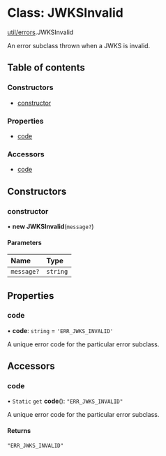 # Class: JWKSInvalid

[util/errors](../modules/util_errors.md).JWKSInvalid

An error subclass thrown when a JWKS is invalid.

## Table of contents

### Constructors

- [constructor](util_errors.JWKSInvalid.md#constructor)

### Properties

- [code](util_errors.JWKSInvalid.md#code)

### Accessors

- [code](util_errors.JWKSInvalid.md#code)

## Constructors

### constructor

• **new JWKSInvalid**(`message?`)

#### Parameters

| Name | Type |
| :------ | :------ |
| `message?` | `string` |

## Properties

### code

• **code**: `string` = `'ERR_JWKS_INVALID'`

A unique error code for the particular error subclass.

## Accessors

### code

• `Static` `get` **code**(): ``"ERR_JWKS_INVALID"``

A unique error code for the particular error subclass.

#### Returns

``"ERR_JWKS_INVALID"``
